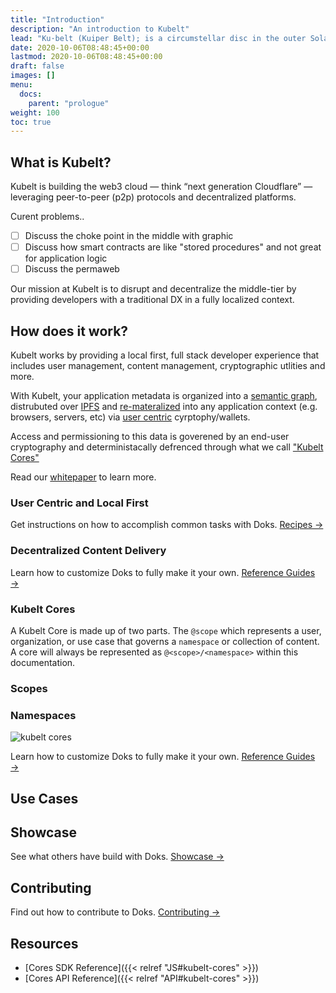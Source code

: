 ```yaml
---
title: "Introduction"
description: "An introduction to Kubelt"
lead: "Ku·belt (Kuiper Belt); is a circumstellar disc in the outer Solar System, extending from the orbit of Neptune at 30 astronomical units to approximately 50 AU from the Sun."
date: 2020-10-06T08:48:45+00:00
lastmod: 2020-10-06T08:48:45+00:00
draft: false
images: []
menu:
  docs:
    parent: "prologue"
weight: 100
toc: true
---
```


## What is Kubelt?

Kubelt is building the web3 cloud — think “next generation Cloudflare” — leveraging peer-to-peer (p2p) protocols and decentralized platforms.

Curent problems..

- [ ] Discuss the choke point in the middle with graphic
- [ ] Discuss how smart contracts are like "stored procedures" and not great for application logic
- [ ] Discuss the permaweb

Our mission at Kubelt is to disrupt and decentralize the middle-tier by providing developers with a traditional DX in a fully localized context.

## How does it work?

Kubelt works by providing a local first, full stack developer experience that includes user management, content management, cryptographic utlities and more.

With Kubelt, your application metadata is organized into a [semantic graph](https://en.wikipedia.org/wiki/Abstract_semantic_graph), distrubuted over [IPFS](https://ipfs.io) and [re-materalized](#decentralized-cdn) into any application context (e.g. browsers, servers, etc) via [user centric](#user-centric) cyrptophy/wallets.

Access and permissioning to this data is goverened by an end-user cryptography and deterministacally defrenced through what we call ["Kubelt Cores"](#cores)

Read our [whitepaper](http://ipfs.io/ipfs/QmNfXy5uCQjEWabnAsvJJPGkKNc6wSZu9M9w2cNxQ8WTo8) to learn more.

### User Centric and Local First

Get instructions on how to accomplish common tasks with Doks. [Recipes →](https://getdoks.org/docs/recipes/project-configuration/)

### Decentralized Content Delivery

Learn how to customize Doks to fully make it your own. [Reference Guides →](https://getdoks.org/docs/reference-guides/security/)

### Kubelt Cores

A Kubelt Core is made up of two parts. The `@scope` which represents a user, organization, or use case that governs a `namespace` or collection of content. A core will always be represented as `@<scope>/<namespace>` within this documentation.

### Scopes

### Namespaces

![kubelt cores](https://ipfs.io/ipfs/QmTwwzAE4rbuYsWK2bjBxVmuJVTTHEuetVDCBHiuhLzgAH?filename=kubeltcores.png)

Learn how to customize Doks to fully make it your own. [Reference Guides →](https://getdoks.org/docs/reference-guides/security/)

## Use Cases

## Showcase

See what others have build with Doks. [Showcase →](https://getdoks.org/showcase/electric-blocks/)

## Contributing

Find out how to contribute to Doks. [Contributing →](https://getdoks.org/docs/contributing/how-to-contribute/)

## Resources

- [Cores SDK Reference]({{< relref "JS#kubelt-cores" >}})
- [Cores API Reference]({{< relref "API#kubelt-cores" >}})
